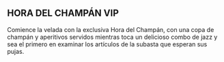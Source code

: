 <h2 class="faan-header">HORA DEL CHAMPÁN VIP
</h2>
<div class="faan-body">
   Comience la velada con la exclusiva Hora del Champán, con una copa de champán y aperitivos servidos mientras toca un delicioso combo de jazz y sea el primero en examinar los artículos de la subasta que esperan sus pujas.
</div>
